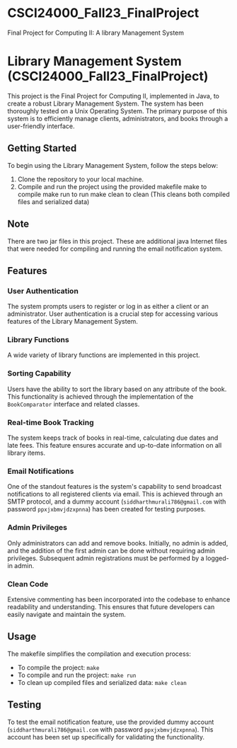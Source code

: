 # CSCI24000_Fall23_FinalProject
Final Project for Computing II: A library Management System
# Library Management System (CSCI24000_Fall23_FinalProject)

This project is the Final Project for Computing II, implemented in Java, to create a robust Library Management System. The system has been thoroughly tested on a Unix Operating System. The primary purpose of this system is to efficiently manage clients, administrators, and books through a user-friendly interface.

## Getting Started

To begin using the Library Management System, follow the steps below:

1. Clone the repository to your local machine.
2. Compile and run the project using the provided makefile
   make to compile
   make run to run
   make clean to clean (This cleans both compiled files and serialized data)
## Note
There are two jar files in this project. These are additional java Internet files that were needed for compiling and running the email notification system.
## Features

### User Authentication
The system prompts users to register or log in as either a client or an administrator. User authentication is a crucial step for accessing various features of the Library Management System.
### Library Functions
A wide variety of library functions are implemented in this project. 
### Sorting Capability
Users have the ability to sort the library based on any attribute of the book. This functionality is achieved through the implementation of the `BookComparator` interface and related classes.
### Real-time Book Tracking
The system keeps track of books in real-time, calculating due dates and late fees. This feature ensures accurate and up-to-date information on all library items.
### Email Notifications
One of the standout features is the system's capability to send broadcast notifications to all registered clients via email. This is achieved through an SMTP protocol, and a dummy account (`siddharthmurali786@gmail.com` with password `ppxjxbmvjdzxpnna`) has been created for testing purposes.
### Admin Privileges
Only administrators can add and remove books. Initially, no admin is added, and the addition of the first admin can be done without requiring admin privileges. Subsequent admin registrations must be performed by a logged-in admin.
### Clean Code
Extensive commenting has been incorporated into the codebase to enhance readability and understanding. This ensures that future developers can easily navigate and maintain the system.
## Usage
The makefile simplifies the compilation and execution process:
- To compile the project: `make`
- To compile and run the project: `make run`
- To clean up compiled files and serialized data: `make clean`
## Testing
To test the email notification feature, use the provided dummy account (`siddharthmurali786@gmail.com` with password `ppxjxbmvjdzxpnna`). This account has been set up specifically for validating the functionality.
